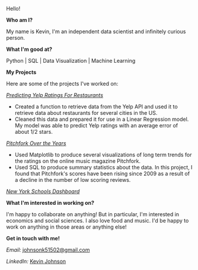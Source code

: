 Hello!



**Who am I?**

My name is Kevin, I'm an independent data scientist and infinitely curious person.



**What I'm good at?**

Python | SQL | Data Visualization | Machine Learning

**My Projects**

Here are some of the projects I've worked on:

*[Predicting Yelp Ratings For Restaurants](https://github.com/johnsonk5/yelp_project/blob/main/Predicting%20Yelp%20Ratings%20for%20Restaurants.ipynb)*

- Created a function to retrieve data from the Yelp API and used it to retrieve data about restaurants for several cities in the US. 
- Cleaned this data and prepared it for use in a Linear Regression model. My model was able to predict Yelp ratings with an average error of about 1/2 stars.

*[Pitchfork Over the Years](https://github.com/johnsonk5/pitchfork/blob/main/Pitchfork%20Over%20the%20Years.ipynb)*

- Used Matplotlib to produce several visualizations of long term trends for the ratings on the online music magazine Pitchfork. 
- Used SQL to produce summary statistics about the data. In this project, I found that Pitchfork's scores have been rising since 2009 as a result of a decline in the number of low scoring reviews.

*[New York Schools Dashboard](https://app.powerbi.com/groups/95b0db27-9a04-4b89-b3e8-9cfb225d46be/dashboards/3d609ae4-397b-4f5f-a3ac-7f47c12d1d18)*


**What I'm interested in working on?**

I'm happy to collaborate on anything! 
But in particular, I'm interested in economics and social sciences. I also love food and music.
I'd be happy to work on anything in those areas or anything else!



**Get in touch with me!**

*Email:* johnsonk51502@gmail.com

*LinkedIn:* [Kevin Johnson](https://www.linkedin.com/in/kevin-johnson-56373820a/)

<!---
johnsonk5/johnsonk5 is a ✨ special ✨ repository because its `README.md` (this file) appears on your GitHub profile.
You can click the Preview link to take a look at your changes.
--->
